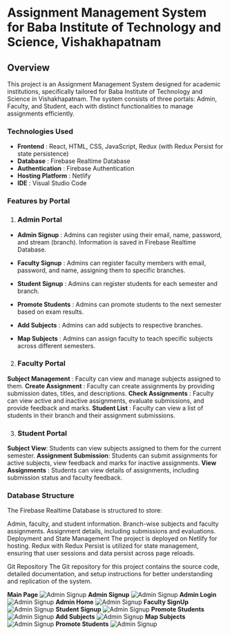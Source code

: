 # Assignment Management System for Baba Institute of Technology and Science, Vishakhapatnam
## Overview
This project is an Assignment Management System designed for academic institutions, specifically tailored for Baba Institute of Technology and Science in Vishakhapatnam. The system consists of three portals: Admin, Faculty, and Student, each with distinct functionalities to manage assignments efficiently.

### Technologies Used
- __Frontend__ : React, HTML, CSS, JavaScript, Redux (with Redux Persist for state persistence)
- __Database__ : Firebase Realtime Database
- __Authentication__ : Firebase Authentication
- __Hosting Platform__ : Netlify
- __IDE__ : Visual Studio Code

### Features by Portal


1. ### Admin Portal
- __Admin Signup__ : Admins can register using their email, name, password, and stream (branch). Information is saved in Firebase Realtime Database.

- __Faculty Signup__ : Admins can register faculty members with email, password, and name, assigning them to specific branches.

- __Student Signup__ : Admins can register students for each semester and branch.

- __Promote Students__ : Admins can promote students to the next semester based on exam results.

- __Add Subjects__ : Admins can add subjects to respective branches.

- __Map Subjects__ : Admins can assign faculty to teach specific subjects across different semesters.



2. ### Faculty Portal
__Subject Management__ : Faculty can view and manage subjects assigned to them.
__Create Assignment__ : Faculty can create assignments by providing submission dates, titles, and descriptions.
__Check Assignments__ : Faculty can view active and inactive assignments, evaluate submissions, and provide feedback and marks.
__Student List__ : Faculty can view a list of students in their branch and their assignment submissions.

3. ### Student Portal
__Subject View__: Students can view subjects assigned to them for the current semester.
__Assignment Submission__: Students can submit assignments for active subjects, view feedback and marks for inactive assignments.
__View Assignments__ : Students can view details of assignments, including submission status and faculty feedback.
### Database Structure
The Firebase Realtime Database is structured to store:

Admin, faculty, and student information.
Branch-wise subjects and faculty assignments.
Assignment details, including submissions and evaluations.
Deployment and State Management
The project is deployed on Netlify for hosting. Redux with Redux Persist is utilized for state management, ensuring that user sessions and data persist across page reloads.

Git Repository
The Git repository for this project contains the source code, detailed documentation, and setup instructions for better understanding and replication of the system.


__Main Page__
![Admin Signup](screenshots/admin/main%20page.png)
__Admin Signup__
![Admin Signup](screenshots/admin/admin%20signup.png)
__Admin Login__
![Admin Signup](screenshots/admin/admin%20login.png)
__Admin Home__
![Admin Signup](screenshots/admin/admin%20home.png)
__Faculty SignUp__
![Admin Signup](screenshots/admin/faculty%20signup.png)
__Student Signup__
![Admin Signup](screenshots/admin/student%20signup.png)
__Promote Students__
![Admin Signup](screenshots/admin/promote%20students.png)
__Add Subjects__
![Admin Signup](screenshots/admin/add%20subjects.png)
__Map Subjects__
![Admin Signup](screenshots/admin/map%20subjects.png)
__Promote Students__
![Admin Signup](screenshots/admin/promote%20students.png)